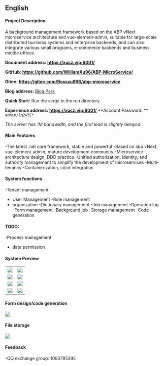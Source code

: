 ## English
#### Project Description
A background management framework based on the ABP vNext microservice architecture and vue-element-admin, suitable for large-scale distributed business systems and enterprise backends, and can also integrate various small programs, e-commerce backends and business middle offices.

**Document address: https://xucz.vip:9001/**

**GitHub: https://github.com/WilliamXu96/ABP-MicroService/**

**Gitee: https://gitee.com/Bossxu666/abp-microservice**


**Blog address:** [Blog Park](https://www.cnblogs.com/william-xu/)

**Quick Start:**
Run the script in the run directory

**Experience address: https://xucz.vip:8001/**
**Account Password: ** `admin/1q2w3E*`

*The server has 1M bandwidth, and the first load is slightly delayed*

#### Main Features
-The latest .net core framework, stable and powerful
-Based on abp vNext, vue-element-admin, mature development community
-Microservice architecture design, DDD practice
-Unified authorization, identity, and authority management to simplify the development of microservices
-Multi-tenancy
-Containerization, ci/cd integration
#### System functions
-Tenant management
- User Management
-Role management
- organization
-Dictionary management
-Job management
-Operation log
-Form management
-Background job
-Storage management
-Code generation
#### TODO:
-Process management
- data permission
#### System Preview
<table>
    <tr>
        <td><img src="https://i.loli.net/2020/09/23/HSqvPoEt6IRNFek.png"/></td>
        <td><img src="https://i.loli.net/2020/08/07/7pLGg2VdFAvkZ4a.png"/></td>
    </tr>
    <tr>
        <td><img src="https://i.loli.net/2020/09/03/VkmaiMKYLW3wjOH.png"/></td>
        <td><img src="https://i.loli.net/2020/09/03/HplQKFo3a5Ee81x.png"/></td>
    </tr>
    <tr>
        <td><img src="https://i.loli.net/2020/06/16/LJS5Uy7owtNGfgK.png"/></td>
        <td><img src="https://i.loli.net/2020/06/16/yc1LUur8fKDlWgF.png"/></td>
    </tr>
    <tr>
        <td><img src="https://i.loli.net/2020/07/15/MulxvK7mePRJpLQ.png"/></td>
        <td><img src="https://i.loli.net/2020/06/22/UZcrAliMTv7JntO.png"/></td>
    </tr>
</table>

#### Form design/code generation
<img src="https://i.loli.net/2020/09/30/eGybATBz6874mq5.gif"/>

#### File storage
<img src="https://i.loli.net/2020/09/23/MgwR9oQWzmK5qGP.gif"/>

#### Feedback
-QQ exchange group: 1083795392